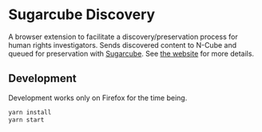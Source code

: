 # Sugarcube Discovery

A browser extension to facilitate a discovery/preservation process for human rights investigators. Sends discovered content to N-Cube and queued for preservation with [Sugarcube](https://github.com/critocrito/sugarcube). See [the website](https://sugarcubetools.net/) for more details.

## Development

Development works only on Firefox for the time being.

```js
yarn install
yarn start
```
